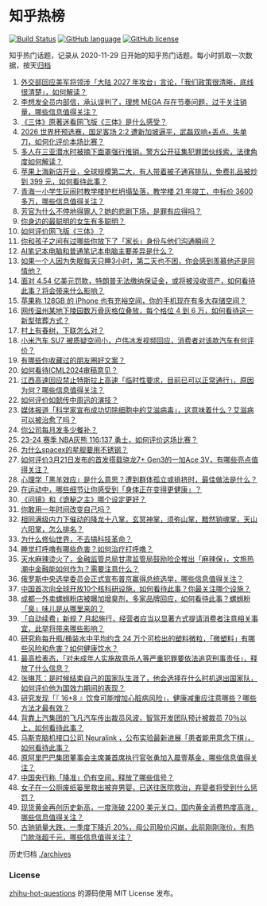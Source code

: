 # 知乎热榜
[![Build Status](https://github.com/ToWeLong/zhihu-hot-questions/workflows/CI/badge.svg)](https://github.com/ToWeLong/zhihu-hot-questions/actions)
[![GitHub language](https://img.shields.io/badge/language-golang-orange.svg)](https://golang.org/)
[![GitHub license](https://img.shields.io/github/license/ToWeLong/zhihu-hot-questions)](https://github.com/ToWeLong/zhihu-hot-questions/blob/main/LICENSE)

知乎热门话题，记录从 2020-11-29 日开始的知乎热门话题。每小时抓取一次数据，按天[归档](./archives)

<!-- BEGIN -->

1. [外交部回应美军将领涉「大陆 2027 年攻台」言论，「我们政策很清晰，底线很清楚」，如何解读？](https://www.zhihu.com/question/649500157)
1. [李想发全员内部信，承认误判了，理想 MEGA 存在节奏问题，过于关注销量，哪些信息值得关注？](https://www.zhihu.com/question/649506461)
1. [《三体》原著迷看网飞版《三体》是什么感受？](https://www.zhihu.com/question/649493530)
1. [2026 世界杯预选赛，国足客场 2:2 遭新加坡逼平，武磊双响+丢点、失单刀，如何化评价本场比赛？](https://www.zhihu.com/question/649537476)
1. [多人在三亚潜水时被摘下面罩强行推销，警方公开征集犯罪团伙线索，法律角度如何解读？](https://www.zhihu.com/question/649511021)
1. [苹果上海新店开业，全球规模第二大，有人带着被子通宵排队，免费礼品被炒到 399 元，如何看待此事？](https://www.zhihu.com/question/649556871)
1. [青海一小学生玩闹时教学楼护栏坍塌坠落，教学楼 21 年竣工，中标价 3600 多万，哪些信息值得关注？](https://www.zhihu.com/question/649311843)
1. [芳官为什么不停地得罪人？她的悲剧下场，是罪有应得吗？](https://www.zhihu.com/question/589436876)
1. [你身边的最聪明的女生有多聪明？](https://www.zhihu.com/question/644788678)
1. [如何评价网飞版《三体》？](https://www.zhihu.com/question/649493380)
1. [你和孩子之间有过哪些你放下了「家长」身份与他们沟通瞬间？](https://www.zhihu.com/question/648041533)
1. [AI笔记本电脑和普通笔记本电脑主要差异是什么？](https://www.zhihu.com/question/646661676)
1. [如果一个人因为失眠每天只睡3小时，第二天也不困，你会感到羡慕他还是同情他？](https://www.zhihu.com/question/649479621)
1. [面对 4.54 亿美元罚款，特朗普无法缴纳保证金，或将被没收资产，如何看待此事？将会带来什么影响？](https://www.zhihu.com/question/649448439)
1. [苹果称 128GB 的 iPhone 也有充裕空间，你的手机现在有多大存储空间？](https://www.zhihu.com/question/649205881)
1. [网传温州某地下陵园数万骨灰格位叠放，每个格位 4 到 6 万，如何看待这一新型殡葬方式？](https://www.zhihu.com/question/649355145)
1. [村上有春树，下联怎么对？](https://www.zhihu.com/question/434124225)
1. [小米汽车 SU7 被质疑空间小，卢伟冰发视频回应，消费者对该款汽车有何评价？](https://www.zhihu.com/question/649183912)
1. [有哪些你收藏过的朋友圈好文案？](https://www.zhihu.com/question/647291899)
1. [如何看待ICML2024审稿意见？](https://www.zhihu.com/question/640017811)
1. [江西高速回应禁止特斯拉上高速「临时性要求，目前已可以正常通行」，原因为何？哪些信息值得关注？](https://www.zhihu.com/question/649460699)
1. [如何评价如懿传中周迅的演技？](https://www.zhihu.com/question/290971512)
1. [媒体报道「科学家宣布成功切除细胞中的艾滋病毒」，这意味着什么？艾滋病可以被治愈了吗？](https://www.zhihu.com/question/649452127)
1. [你公司每月发多少餐补？](https://www.zhihu.com/question/648159139)
1. [23-24 赛季 NBA灰熊 116:137 勇士，如何评价这场比赛？](https://www.zhihu.com/question/649444520)
1. [为什么spacex的星舰要用不锈钢？](https://www.zhihu.com/question/406813026)
1. [如何评价3月21日发布的首发搭载骁龙7+ Gen3的一加Ace 3V，有哪些亮点值得关注？](https://www.zhihu.com/question/649543249)
1. [心理学「黑羊效应」是什么意思？遭到群体孤立或排挤时，最佳做法是什么？](https://www.zhihu.com/question/649090973)
1. [在运动中，哪些细节让你感受到「身体正在变得更健康」？](https://www.zhihu.com/question/649218858)
1. [《问镜》和《诡秘之主》哪个设定更好？](https://www.zhihu.com/question/343850010)
1. [你敢用一年时间改变自己吗？](https://www.zhihu.com/question/437098355)
1. [相同满级内力下催动的降龙十八掌，玄冥神掌，须弥山掌，黯然销魂掌，天山六阳掌，怎么排名？](https://www.zhihu.com/question/597871898)
1. [为什么修仙世界，不去搞科技革命？](https://www.zhihu.com/question/644225619)
1. [睡觉打呼噜有哪些危害？如何治疗打呼噜？](https://www.zhihu.com/question/649455035)
1. [天水麻辣烫火了，金融监管总局甘肃监管局鼓励险企推出「麻辣保」，文旅热潮中金融能如何作为？需要注意什么？](https://www.zhihu.com/question/649568346)
1. [俄罗斯中央选举委员会正式宣布普京赢得总统选举，哪些信息值得关注？](https://www.zhihu.com/question/649516960)
1. [中国首次向全球开放10个核科研设施，如何看待此事？你最关注哪个设施？](https://www.zhihu.com/question/649316857)
1. [成都一外卖螺蛳粉店被曝加增臭剂，多家品牌回应，如何看待此事？螺蛳粉「臭」味儿是从哪里来的？](https://www.zhihu.com/question/649455931)
1. [「自动续费」新规 7 月起施行，经营者应当以显著方式提请消费者注意相关事宜，此举将带来哪些影响？](https://www.zhihu.com/question/649493562)
1. [研究称每升瓶/桶装水中平均约含 24 万个可检出的塑料微粒，「微塑料」有哪些风险和危害？如何健康饮水？](https://www.zhihu.com/question/649492893)
1. [最高检表态，「对未成年人实施故意杀人等严重犯罪要依法追究刑事责任」，释放了什么信息？](https://www.zhihu.com/question/649594121)
1. [张琳芃：是时候结束自己的国家队生涯了，他会选择在什么时机退出国家队，如何评价他为国效力期间的表现？](https://www.zhihu.com/question/649568358)
1. [研究发现「『 16+8 』饮食可能增加心脏病风险」，健康减重应注意哪些？哪些方法才最有效？](https://www.zhihu.com/question/649303434)
1. [背靠上汽集团的飞凡汽车传出裁员风波，智驾开发团队预计被裁员 70％以上，如何看待此事？](https://www.zhihu.com/question/649458752)
1. [马斯克脑机接口公司 Neuralink ，公布实验最新进展「患者能用意念下棋」，如何看待此事？](https://www.zhihu.com/question/649459772)
1. [原阿里巴巴集团董事会主席兼首席执行官张勇加入晨壹基金，哪些信息值得关注？](https://www.zhihu.com/question/649462473)
1. [中国央行称「降准」仍有空间，释放了哪些信号？](https://www.zhihu.com/question/649454774)
1. [女子在一公厕废纸篓里救出被弃男婴，已送往医院救治，弃婴者将受到什么惩罚？](https://www.zhihu.com/question/649450406)
1. [现货黄金再创历史新高，一度涨破 2200 美元关口，国内黄金消费热度高涨，哪些信息值得关注？](https://www.zhihu.com/question/649443165)
1. [古驰销量大跌，一季度下降近 20%，母公司股价闪崩，此前刚刚涨价，有热门款涨超千元，哪些信息值得关注？](https://www.zhihu.com/question/649438164)

<!-- END -->

历史归档 [./archives](./archives)


### License
[zhihu-hot-questions](https://github.com/towelong/zhihu-hot-questions) 的源码使用 MIT License 发布。